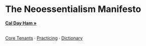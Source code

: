 <h1 align="left">The Neoessentialism Manifesto</h1>
<p align="left">
<a href="https://caldayham.com" title="go to caldayham.com"><strong>Cal Day Ham »</strong></a>  
<p>
<br>
    <a href="">Core Tenants</a>
    ·
    <a href="">Practicing</a>
    ·
    <a href="">Dictionary</a>
